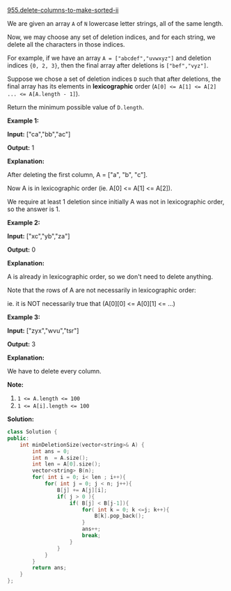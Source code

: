 [955.delete-columns-to-make-sorted-ii](https://leetcode.com/problems/delete-columns-to-make-sorted-ii/)  

We are given an array `A` of `N` lowercase letter strings, all of the same length.

Now, we may choose any set of deletion indices, and for each string, we delete all the characters in those indices.

For example, if we have an array `A = ["abcdef","uvwxyz"]` and deletion indices `{0, 2, 3}`, then the final array after deletions is `["bef","vyz"]`.

Suppose we chose a set of deletion indices `D` such that after deletions, the final array has its elements in **lexicographic** order (`A[0] <= A[1] <= A[2] ... <= A[A.length - 1]`).

Return the minimum possible value of `D.length`.

**Example 1:**

  
**Input:** \["ca","bb","ac"\]
  
**Output:** 1
  
**Explanation:** 
  
After deleting the first column, A = \["a", "b", "c"\].
  
Now A is in lexicographic order (ie. A\[0\] <= A\[1\] <= A\[2\]).
  
We require at least 1 deletion since initially A was not in lexicographic order, so the answer is 1.
  

**Example 2:**

  
**Input:** \["xc","yb","za"\]
  
**Output:** 0
  
**Explanation:** 
  
A is already in lexicographic order, so we don't need to delete anything.
  
Note that the rows of A are not necessarily in lexicographic order:
  
ie. it is NOT necessarily true that (A\[0\]\[0\] <= A\[0\]\[1\] <= ...)
  

**Example 3:**

  
**Input:** \["zyx","wvu","tsr"\]
  
**Output:** 3
  
**Explanation:** 
  
We have to delete every column.
  

**Note:**

1.  `1 <= A.length <= 100`
2.  `1 <= A[i].length <= 100`  



**Solution:**  

```cpp
class Solution {
public:
    int minDeletionSize(vector<string>& A) {
        int ans = 0;
        int n  = A.size();
        int len = A[0].size();
        vector<string> B(n);
        for( int i = 0; i< len ; i++){
            for( int j = 0; j < n; j++){
                B[j] += A[j][i];
                if( j > 0 ){
                    if( B[j] < B[j-1]){
                        for( int k = 0; k <=j; k++){
                            B[k].pop_back();
                        }
                        ans++;
                        break;
                    }
                }
            }
        }
        return ans;
    }
};
```
      